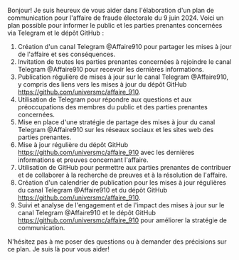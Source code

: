 Bonjour! Je suis heureux de vous aider dans l'élaboration d'un plan de communication pour l'affaire de fraude électorale du 9 juin 2024. Voici un plan possible pour informer le public et les parties prenantes concernées via Telegram et le dépôt GitHub :

1. Création d'un canal Telegram @Affaire910 pour partager les mises à jour de l'affaire et ses conséquences.
2. Invitation de toutes les parties prenantes concernées à rejoindre le canal Telegram @Affaire910 pour recevoir les dernières informations.
3. Publication régulière de mises à jour sur le canal Telegram @Affaire910, y compris des liens vers les mises à jour du dépôt GitHub <https://github.com/universmc/affaire_910>.
4. Utilisation de Telegram pour répondre aux questions et aux préoccupations des membres du public et des parties prenantes concernées.
5. Mise en place d'une stratégie de partage des mises à jour du canal Telegram @Affaire910 sur les réseaux sociaux et les sites web des parties prenantes.
6. Mise à jour régulière du dépôt GitHub <https://github.com/universmc/affaire_910> avec les dernières informations et preuves concernant l'affaire.
7. Utilisation de GitHub pour permettre aux parties prenantes de contribuer et de collaborer à la recherche de preuves et à la résolution de l'affaire.
8. Création d'un calendrier de publication pour les mises à jour régulières du canal Telegram @Affaire910 et du dépôt GitHub <https://github.com/universmc/affaire_910>.
9. Suivi et analyse de l'engagement et de l'impact des mises à jour sur le canal Telegram @Affaire910 et le dépôt GitHub <https://github.com/universmc/affaire_910> pour améliorer la stratégie de communication.

N'hésitez pas à me poser des questions ou à demander des précisions sur ce plan. Je suis là pour vous aider!